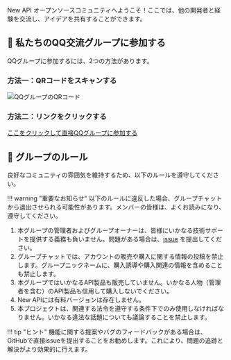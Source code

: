 New API オープンソースコミュニティへようこそ！ここでは、他の開発者と経験を交流し、アイデアを共有することができます。

## 🤝 私たちのQQ交流グループに参加する

QQグループに参加するには、2つの方法があります。

### 方法一：QRコードをスキャンする

![QQグループのQRコード](../assets/qq_3.jpg)

### 方法二：リンクをクリックする

[ここをクリックして直接QQグループに参加する](https://qm.qq.com/q/Y79glR8raU)

## 📜 グループのルール

良好なコミュニティの雰囲気を維持するため、以下のルールを遵守してください。

!!! warning "重要なお知らせ"
    以下のルールに違反した場合、グループチャットから退出させられる可能性があります。メンバーの皆様は、よくお読みになり、遵守してください。

1. 本グループの管理者およびグループオーナーは、皆様にいかなる技術サポートを提供する義務も負いません。問題がある場合は、[issue](feedback-issues.md) を提出してください。
2. グループチャットでは、アカウントの販売や購入に関する情報の投稿を禁止します。グループニックネームに、購入誘導や購入関連の情報を含めることも禁止します。
3. 本グループではいかなるAPI製品も販売していません。いかなる人物（管理者を含む）のAPI製品も信用して購入しないでください。
4. New APIには有料バージョンは存在しません。
5. 本プロジェクトは、関連する法令を遵守する条件下でのみ使用しなければなりません。いかなる違法な話題についても議論することを禁止します。

!!! tip "ヒント"
    機能に関する提案やバグのフィードバックがある場合は、GitHubで直接issueを提出することをお勧めします。これにより、問題の追跡と解決がより効果的に行えます。